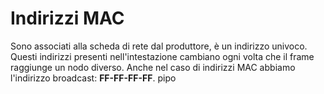 # Indirizzi MAC
Sono associati alla scheda di rete dal produttore, è un indirizzo univoco.
Questi indirizzi presenti nell'intestazione cambiano ogni volta che il frame raggiunge un nodo diverso.
Anche nel caso di indirizzi MAC abbiamo l'indirizzo broadcast: **FF-FF-FF-FF**.
pipo